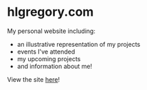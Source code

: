 # hlgregory.com
My personal website including:
- an illustrative representation of my projects 
- events I've attended
- my upcoming projects
- and information about me!

View the site [here](huntergregory.tech)!
